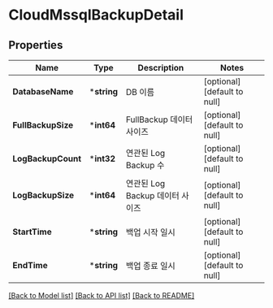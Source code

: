 # CloudMssqlBackupDetail

## Properties
Name | Type | Description | Notes
------------ | ------------- | ------------- | -------------
**DatabaseName** | ***string** | DB 이름  | [optional] [default to null]
**FullBackupSize** | ***int64** | FullBackup 데이터 사이즈  | [optional] [default to null]
**LogBackupCount** | ***int32** | 연관된 Log Backup 수  | [optional] [default to null]
**LogBackupSize** | ***int64** | 연관된 Log Backup 데이터 사이즈  | [optional] [default to null]
**StartTime** | ***string** | 백업 시작 일시  | [optional] [default to null]
**EndTime** | ***string** | 백업 종료 일시  | [optional] [default to null]

[[Back to Model list]](../README.md#documentation-for-models) [[Back to API list]](../README.md#documentation-for-api-endpoints) [[Back to README]](../README.md)


